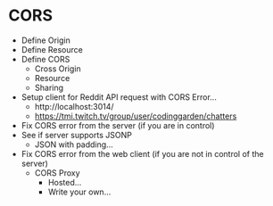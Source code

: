 # CORS

* Define Origin
* Define Resource
* Define CORS
  * Cross Origin
  * Resource
  * Sharing
* Setup client for Reddit API request with CORS Error...
  * http://localhost:3014/
  * https://tmi.twitch.tv/group/user/codinggarden/chatters
* Fix CORS error from the server (if you are in control)
* See if server supports JSONP
  * JSON with padding...
* Fix CORS error from the web client (if you are not in control of the server)
  * CORS Proxy
    * Hosted...
    * Write your own...
